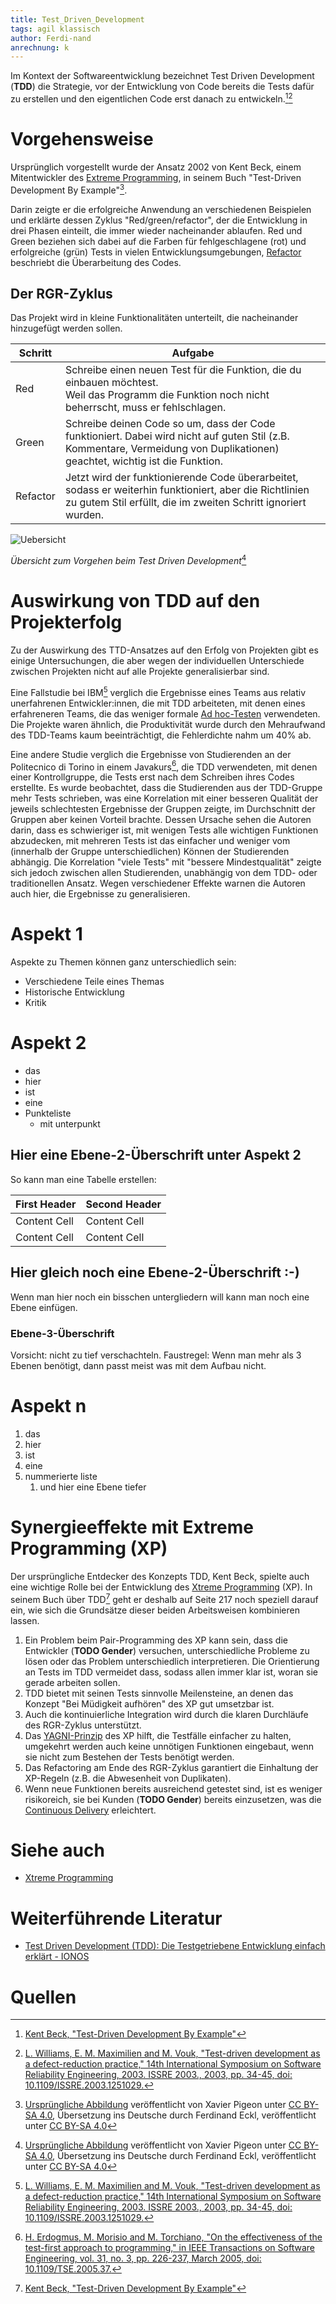 ```yaml
---
title: Test_Driven_Development
tags: agil klassisch
author: Ferdi-nand
anrechnung: k
---
```


Im Kontext der Softwareentwicklung bezeichnet Test Driven Development (**TDD**) die Strategie, vor der Entwicklung von Code bereits die Tests dafür zu erstellen und den eigentlichen Code erst danach zu entwickeln.[^1][^2]

# Vorgehensweise

Ursprünglich vorgestellt wurde der Ansatz 2002 von Kent Beck, einem Mitentwickler des [Extreme Programming](Xtreme_Programming.md), in seinem Buch "Test-Driven Development By Example"[^3]. 

Darin zeigte er die erfolgreiche Anwendung an verschiedenen Beispielen und erklärte dessen Zyklus "Red/green/refactor", der die Entwicklung in drei Phasen einteilt, die immer wieder nacheinander ablaufen. Red und Green beziehen sich dabei auf die Farben für fehlgeschlagene (rot) und erfolgreiche (grün) Tests in vielen Entwicklungsumgebungen, [Refactor](https://de.wikipedia.org/wiki/Refactoring) beschriebt die Überarbeitung des Codes.

## Der RGR-Zyklus

Das Projekt wird in kleine Funktionalitäten unterteilt, die nacheinander hinzugefügt werden sollen. 

| Schritt  | Aufgabe |
| ------------- | ------------- |
| Red  | Schreibe einen neuen Test für die Funktion, die du einbauen möchtest.<br/>Weil das Programm die Funktion noch nicht beherrscht, muss er fehlschlagen.  |
| Green  | Schreibe deinen Code so um, dass der Code funktioniert. Dabei wird nicht auf guten Stil (z.B. Kommentare, Vermeidung von Duplikationen) geachtet, wichtig ist die Funktion.  |
| Refactor  | Jetzt wird der funktionierende Code überarbeitet, sodass er weiterhin funktioniert, aber die Richtlinien zu gutem Stil erfüllt, die im zweiten Schritt ignoriert wurden.  |

![Uebersicht](Test_Driven_Development/TDD_Global_Lifecycle.png)

*Übersicht zum Vorgehen beim Test Driven Development*[^3]

# Auswirkung von TDD auf den Projekterfolg

Zu der Auswirkung des TTD-Ansatzes auf den Erfolg von Projekten gibt es einige Untersuchungen, die aber wegen der individuellen Unterschiede zwischen Projekten nicht auf alle Projekte generalisierbar sind.

Eine Fallstudie bei IBM[^2] verglich die Ergebnisse eines Teams aus relativ unerfahrenen Entwickler:innen, die mit TDD arbeiteten, mit denen eines erfahreneren Teams, die das weniger formale [Ad hoc-Testen](https://en.wikipedia.org/wiki/Ad_hoc_testing) verwendeten. Die Projekte waren ähnlich, die Produktivität wurde durch den Mehraufwand des TDD-Teams kaum beeinträchtigt, die Fehlerdichte nahm um 40% ab.

Eine andere Studie verglich die Ergebnisse von Studierenden an der Politecnico di Torino in einem Javakurs[^4], die TDD verwendeten, mit denen einer Kontrollgruppe, die Tests erst nach dem Schreiben ihres Codes erstellte. Es wurde beobachtet, dass die Studierenden aus der TDD-Gruppe mehr Tests schrieben, was eine Korrelation mit einer besseren Qualität der jeweils schlechtesten Ergebnisse der Gruppen zeigte, im Durchschnitt der Gruppen aber keinen Vorteil brachte. Dessen Ursache sehen die Autoren darin, dass es schwieriger ist, mit wenigen Tests alle wichtigen Funktionen abzudecken, mit mehreren Tests ist das einfacher und weniger vom (innerhalb der Gruppe unterschiedlichen) Können der Studierenden abhängig. Die Korrelation "viele Tests" mit "bessere Mindestqualität" zeigte sich jedoch zwischen allen Studierenden, unabhängig von dem TDD- oder traditionellen Ansatz. Wegen verschiedener Effekte warnen die Autoren auch hier, die Ergebnisse zu generalisieren.




# Aspekt 1

Aspekte zu Themen können ganz unterschiedlich sein:

* Verschiedene Teile eines Themas 
* Historische Entwicklung
* Kritik 


# Aspekt 2

* das
* hier 
* ist
* eine 
* Punkteliste
  - mit unterpunkt

## Hier eine Ebene-2-Überschrift unter Aspekt 2

So kann man eine Tabelle erstellen:

| First Header  | Second Header |
| ------------- | ------------- |
| Content Cell  | Content Cell  |
| Content Cell  | Content Cell  |

## Hier gleich noch eine Ebene-2-Überschrift :-)

Wenn man hier noch ein bisschen untergliedern will kann man noch eine Ebene einfügen.

### Ebene-3-Überschrift

Vorsicht: nicht zu tief verschachteln. Faustregel: Wenn man mehr als 3 
Ebenen benötigt, dann passt meist was mit dem Aufbau nicht.

# Aspekt n

1. das
2. hier 
4. ist 
4. eine
7. nummerierte liste
   1. und hier eine Ebene tiefer

# Synergieeffekte mit Extreme Programming (XP)

Der ursprüngliche Entdecker des Konzepts TDD, Kent Beck, spielte auch eine wichtige Rolle bei der Entwicklung des [Xtreme Programming](Xtreme_Programming.md) (XP). In seinem Buch über TDD[^1] geht er deshalb auf Seite 217 noch speziell darauf ein, wie sich die Grundsätze dieser beiden Arbeitsweisen kombinieren lassen.

1. Ein Problem beim Pair-Programming des XP kann sein, dass die Entwickler (**TODO Gender**) versuchen, unterschiedliche Probleme zu lösen oder das Problem unterschiedlich interpretieren. Die Orientierung an Tests im TDD vermeidet dass, sodass allen immer klar ist, woran sie gerade arbeiten sollen.
2. TDD bietet mit seinen Tests sinnvolle Meilensteine, an denen das Konzept "Bei Müdigkeit aufhören" des XP gut umsetzbar ist.
3. Auch die kontinuierliche Integration wird durch die klaren Durchläufe des RGR-Zyklus unterstützt.
4. Das [YAGNI-Prinzip](https://de.wikipedia.org/wiki/YAGNI) des XP hilft, die Testfälle einfacher zu halten, umgekehrt werden auch keine unnötigen Funktionen eingebaut, wenn sie nicht zum Bestehen der Tests benötigt werden.
5. Das Refactoring am Ende des RGR-Zyklus garantiert die Einhaltung der XP-Regeln (z.B. die Abwesenheit von Duplikaten).
6. Wenn neue Funktionen bereits ausreichend getestet sind, ist es weniger risikoreich, sie bei Kunden (**TODO Gender**) bereits einzusetzen, was die [Continuous Delivery](https://de.wikipedia.org/wiki/Continuous_Delivery) erleichtert.

# Siehe auch

* [Xtreme Programming](Xtreme_Programming.md)

# Weiterführende Literatur

* [Test Driven Development (TDD): Die Testgetriebene Entwicklung einfach erklärt - IONOS](https://www.ionos.de/digitalguide/websites/web-entwicklung/was-ist-test-driven-development/)

# Quellen

[^1]: [Kent Beck, "Test-Driven Development By Example"](http://ce.sharif.edu/courses/99-00/1/ce475-1/resources/root/Books/KentBeck_TestDrivenDevelopmentByExample-2002.pdf)
[^2]: [L. Williams, E. M. Maximilien and M. Vouk, "Test-driven development as a defect-reduction practice," 14th International Symposium on Software Reliability Engineering, 2003. ISSRE 2003., 2003, pp. 34-45, doi: 10.1109/ISSRE.2003.1251029.](https://ieeexplore.ieee.org/document/1251029)
[^3]: [Ursprüngliche Abbildung](https://en.wikipedia.org/wiki/File:TDD_Global_Lifecycle.png) veröffentlicht von Xavier Pigeon unter [CC BY-SA 4.0](https://creativecommons.org/licenses/by-sa/4.0/deed.de), Übersetzung ins Deutsche durch Ferdinand Eckl, veröffentlicht unter [CC BY-SA 4.0](https://creativecommons.org/licenses/by-sa/4.0/deed.de)
[^4]: [H. Erdogmus, M. Morisio and M. Torchiano, "On the effectiveness of the test-first approach to programming," in IEEE Transactions on Software Engineering, vol. 31, no. 3, pp. 226-237, March 2005, doi: 10.1109/TSE.2005.37.](https://ieeexplore.ieee.org/document/1423994)
[^5]: [Padberg, Frank and Matthias M. Müller. “About the Return on Investment of Test-driven Development.” (2003).](https://publikationen.bibliothek.kit.edu/1000061750/3933989)
